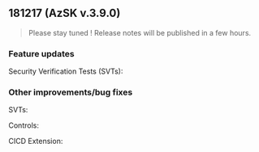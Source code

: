 ## 181217 (AzSK v.3.9.0)

> Please stay tuned ! Release notes will be published in a few hours.


### Feature updates

Security Verification Tests (SVTs):

### Other improvements/bug fixes

SVTs: 


Controls: 


CICD Extension:
